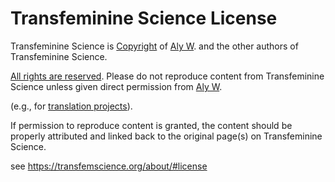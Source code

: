 # Transfeminine Science License

Transfeminine Science is [Copyright](https://en.wikipedia.org/wiki/Copyright) of [Aly W][aly-w].
and the other authors of Transfeminine Science.

[All rights are reserved](https://en.wikipedia.org/wiki/All_rights_reserved).
Please do not reproduce content from Transfeminine Science unless given direct permission from [Aly W][aly-w].

(e.g., for [translation projects](https://transfemscience.org/misc/#transfeminine-science-translations)).

If permission to reproduce content is granted, the content should be properly attributed and linked back to the original page(s) on Transfeminine Science.

see <https://transfemscience.org/about/#license>

[aly-w]: https://transfemscience.org/articles-by-author/aly-w/
